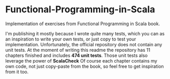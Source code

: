 # Functional-Programming-in-Scala

Implementation of exercises from Functional Programming in Scala book.

I'm publishing it mostly because I wrote quite many tests, which you can as an inspiration to write your own tests, or
just copy to test your implementation. Unfortunately, the official repository does not contain any unit tests. At the
moment of writing this readme the repository has 11 chapters finished and includes **474 unit tests**. Those unit tests
also leverage the power of **ScalaCheck** Of course each chapter contains my own code, not just copy-paste from the
book, so feel free to get inspiration from it too.